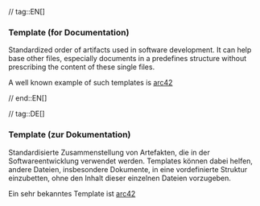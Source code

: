// tag::EN[]
### Template (for Documentation)

Standardized order of artifacts used in software development.
It can help base other files, especially documents in a predefines
structure without prescribing the content of these single files.

  A well known example of such templates is [arc42](http://arc42.de)

// end::EN[]

// tag::DE[]
### Template (zur Dokumentation)

Standardisierte Zusammenstellung von Artefakten, die in der
Softwareentwicklung verwendet werden. Templates können dabei helfen,
andere Dateien, insbesondere Dokumente, in eine vordefinierte Struktur
einzubetten, ohne den Inhalt dieser einzelnen Dateien vorzugeben.

Ein sehr bekanntes Template ist
[arc42](http://arc42.de/)

